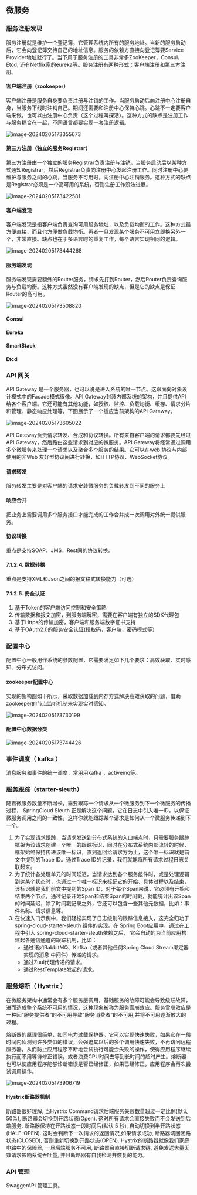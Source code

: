 ## 微服务

### 服务注册发现

服务注册就是维护一个登记簿，它管理系统内所有的服务地址。当新的服务启动后，它会向登记簿交待自己的地址信息。服务的依赖方直接向登记簿要Service Provider地址就行了。当下用于服务注册的工具非常多ZooKeeper，Consul，Etcd, 还有Netflix家的eureka等。服务注册有两种形式：客户端注册和第三方注册。

#### 客户端注册（zookeeper）

客户端注册是服务自身要负责注册与注销的工作。当服务启动后向注册中心注册自身，当服务下线时注销自己。期间还需要和注册中心保持心跳。心跳不一定要客户端来做，也可以由注册中心负责（这个过程叫探活）。这种方式的缺点是注册工作与服务耦合在一起，不同语言都要实现一套注册逻辑。

![image-20240205173355673](https://img2023.cnblogs.com/blog/2421736/202402/2421736-20240205174003041-985842126.png)

#### 第三方注册（独立的服务Registrar）

第三方注册由一个独立的服务Registrar负责注册与注销。当服务启动后以某种方式通知Registrar，然后Registrar负责向注册中心发起注册工作。同时注册中心要维护与服务之间的心跳，当服务不可用时，向注册中心注销服务。这种方式的缺点是Registrar必须是一个高可用的系统，否则注册工作没法进展。

![image-20240205173422581](https://img2023.cnblogs.com/blog/2421736/202402/2421736-20240205174003241-325573796.png)


#### 客户端发现

客户端发现是指客户端负责查询可用服务地址，以及负载均衡的工作。这种方式最方便直接，而且也方便做负载均衡。再者一旦发现某个服务不可用立即换另外一个，非常直接。缺点也在于多语言时的重复工作，每个语言实现相同的逻辑。

![image-20240205173444268](https://img2023.cnblogs.com/blog/2421736/202402/2421736-20240205174003437-1670209909.png)


#### 服务端发现

服务端发现需要额外的Router服务，请求先打到Router，然后Router负责查询服务与负载均衡。这种方式虽然没有客户端发现的缺点，但是它的缺点是保证Router的高可用。

![image-20240205173508820](https://img2023.cnblogs.com/blog/2421736/202402/2421736-20240205174002984-17928960.png)

#### Consul

#### Eureka

#### SmartStack

#### Etcd

### API 网关

API Gateway 是一个服务器，也可以说是进入系统的唯一节点。这跟面向对象设计模式中的Facade模式很像。API Gateway封装内部系统的架构，并且提供API给各个客户端。它还可能有其他功能，如授权、监控、负载均衡、缓存、请求分片和管理、静态响应处理等。下图展示了一个适应当前架构的API Gateway。

![image-20240205173605022](https://img2023.cnblogs.com/blog/2421736/202402/2421736-20240205174003029-156626852.png)


API Gateway负责请求转发、合成和协议转换。所有来自客户端的请求都要先经过API Gateway，然后路由这些请求到对应的微服务。API Gateway将经常通过调用多个微服务来处理一个请求以及聚合多个服务的结果。它可以在web 协议与内部使用的非Web 友好型协议间进行转换，如HTTP协议、WebSocket协议。

#### 请求转发

服务转发主要是对客户端的请求安装微服务的负载转发到不同的服务上

#### 响应合并

把业务上需要调用多个服务接口才能完成的工作合并成一次调用对外统一提供服务。

#### 协议转换

重点是支持SOAP，JMS，Rest间的协议转换。

#### 7.1.2.4. 数据转换

重点是支持XML和Json之间的报文格式转换能力（可选）


#### 7.1.2.5. 安全认证

1. 基于Token的客户端访问控制和安全策略
2. 传输数据和报文加密，到服务端解密，需要在客户端有独立的SDK代理包
3. 基于Https的传输加密，客户端和服务端数字证书支持
4. 基于OAuth2.0的服务安全认证(授权码，客户端，密码模式等）

### 配置中心

配置中心一般用作系统的参数配置，它需要满足如下几个要求：高效获取、实时感知、分布式访问。

#### zookeeper配置中心

实现的架构图如下所示，采取数据加载到内存方式解决高效获取的问题，借助zookeeper的节点监听机制来实现实时感知。

![image-20240205173730199](https://img2023.cnblogs.com/blog/2421736/202402/2421736-20240205174002668-1130149802.png)

#### 配置中心数据分类

![image-20240205173744426](https://img2023.cnblogs.com/blog/2421736/202402/2421736-20240205174003884-718861929.png)

### 事件调度（ kafka ）

消息服务和事件的统一调度，常用用kafka ，activemq等。

### 服务跟踪（starter-sleuth）

随着微服务数量不断增长，需要跟踪一个请求从一个微服务到下一个微服务的传播过程， SpringCloud Sleuth 正是解决这个问题，它在日志中引入唯一ID，以保证微服务调用之间的一致性，这样你就能跟踪某个请求是如何从一个微服务传递到下一个。


1. 为了实现请求跟踪，当请求发送到分布式系统的入口端点时，只需要服务跟踪框架为该请求创建一个唯一的跟踪标识，同时在分布式系统内部流转的时候，框架始终保持传递该唯一标识，直到返回给请求方为止，这个唯一标识就是前文中提到的Trace ID。通过Trace ID的记录，我们就能将所有请求过程日志关联起来。
2. 为了统计各处理单元的时间延迟，当请求达到各个服务组件时，或是处理逻辑到达某个状态时，也通过一个唯一标识来标记它的开始、具体过程以及结束，该标识就是我们前文中提到的Span ID，对于每个Span来说，它必须有开始和结束两个节点，通过记录开始Span和结束Span的时间戳，就能统计出该Span的时间延迟，除了时间戳记录之外，它还可以包含一些其他元数据，比如：事件名称、请求信息等。
3. 在快速入门示例中，我们轻松实现了日志级别的跟踪信息接入，这完全归功于spring-cloud-starter-sleuth 组件的实现。在 Spring Boot应用中，通过在工程中引入 spring-cloud-starter-sleuth依赖之后， 它会自动的为当前应用构建起各通信通道的跟踪机制，比如：
   - 通过诸如RabbitMQ、Kafka（或者其他任何Spring Cloud Stream绑定器实现的消息      中间件）传递的请求。
   - 通过Zuul代理传递的请求。
   - 通过RestTemplate发起的请求。

### 服务熔断（ Hystrix ）

在微服务架构中通常会有多个服务层调用，基础服务的故障可能会导致级联故障，进而造成整个系统不可用的情况，这种现象被称为服务雪崩效应。服务雪崩效应是一种因“服务提供者”的不可用导致“服务消费者”的不可用,并将不可用逐渐放大的过程。

熔断器的原理很简单，如同电力过载保护器。它可以实现快速失败，如果它在一段时间内侦测到许多类似的错误，会强迫其以后的多个调用快速失败，不再访问远程服务器，从而防止应用程序不断地尝试执行可能会失败的操作，使得应用程序继续执行而不用等待修正错误，或者浪费CPU时间去等到长时间的超时产生。熔断器也可以使应用程序能够诊断错误是否已经修正，如果已经修正，应用程序会再次尝试调用操作。

![image-20240205173906719](https://img2023.cnblogs.com/blog/2421736/202402/2421736-20240205174002870-1846413282.png)


#### Hystrix断路器机制

断路器很好理解, 当Hystrix Command请求后端服务失败数量超过一定比例(默认50%), 断路器会切换到开路状态(Open). 这时所有请求会直接失败而不会发送到后端服务. 断路器保持在开路状态一段时间后(默认 5 秒), 自动切换到半开路状态(HALF-OPEN). 这时会判断下一次请求的返回情况,如果请求成功, 断路器切回闭路状态(CLOSED), 否则重新切换到开路状态(OPEN). Hystrix的断路器就像我们家庭电路中的保险丝, 一旦后端服务不可用, 断路器会直接切断请求链, 避免发送大量无效请求影响系统吞吐量, 并且断路器有自我检测并恢复的能力。

### API 管理

SwaggerAPI 管理工具。
